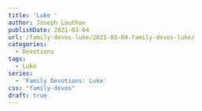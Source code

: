 ```yaml
---
title: 'Luke '
author: Joseph Louthan
publishDate: 2021-03-04
url: /family-devos-luke/2021-03-04-family-devos-luke/
categories:
  - Devotions
tags:
  - Luke
series:
  - 'Family Devotions: Luke'
css: "family-devos"
draft: true
---
```

